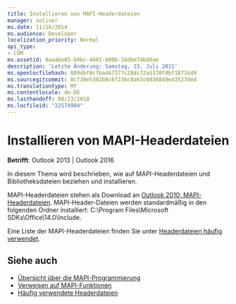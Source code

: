 ```yaml
---
title: Installieren von MAPI-Headerdateien
manager: soliver
ms.date: 11/16/2014
ms.audience: Developer
localization_priority: Normal
api_type:
- COM
ms.assetid: 8aaabe65-b0bc-4481-b00b-16dbe74bd8ae
description: 'Letzte Änderung: Samstag, 23. Juli 2011'
ms.openlocfilehash: 809dbf8cfba447277c28dc72a5370f4bf1071649
ms.sourcegitcommit: 0cf39e5382b8c6f236c8a63c6036849ed3527ded
ms.translationtype: MT
ms.contentlocale: de-DE
ms.lasthandoff: 08/23/2018
ms.locfileid: "22574904"
---
```

# <a name="install-mapi-header-files"></a>Installieren von MAPI-Headerdateien

**Betrifft**: Outlook 2013 | Outlook 2016 
  
In diesem Thema wird beschrieben, wie auf MAPI-Headerdateien und Bibliotheksdateien beziehen und installieren.

MAPI-Headerdateien stehen als Download an [Outlook 2010: MAPI-Headerdateien](http://www.microsoft.com/downloads/details.aspx?FamilyID=f8d01fc8-f7b5-4228-baa3-817488a66db1). MAPI-Header-Dateien werden standardmäßig in den folgenden Ordner installiert: C:\Program Files\Microsoft SDKs\Office\14.0\Include.
  
Eine Liste der MAPI-Headerdateien finden Sie unter [Headerdateien häufig verwendet](commonly-used-header-files.md).
  
## <a name="see-also"></a>Siehe auch

- [Übersicht über die MAPI-Programmierung](mapi-programming-overview.md) 
- [Verweisen auf MAPI-Funktionen](how-to-link-to-mapi-functions.md)
- [Häufig verwendete Headerdateien](commonly-used-header-files.md)

